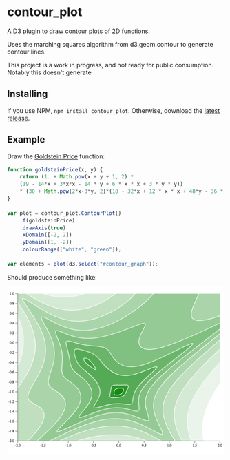 # contour_plot

A D3 plugin to draw contour plots of 2D functions.

Uses the marching squares algorithm from d3.geom.contour to generate contour lines.

This project is a work in progress, and not ready for public consumption. Notably this doesn't
generate 

## Installing

If you use NPM, `npm install contour_plot`. Otherwise, download the [latest
release](https://github.com/benfred/contour_plot/releases/latest).

## Example

Draw the [Goldstein Price](https://en.wikipedia.org/wiki/File:Goldstein_Price_function.pdf) function:

```javascript
function goldsteinPrice(x, y) {
    return (1. + Math.pow(x + y + 1, 2) *
    (19 - 14*x + 3*x*x - 14 * y + 6 * x * x + 3 * y * y))
    * (30 + Math.pow(2*x-3*y, 2)*(18 - 32*x + 12 * x * x + 48*y - 36 * x * y + 27 * y* y));
}

var plot = contour_plot.ContourPlot()
    .f(goldsteinPrice)
    .drawAxis(true)
    .xDomain([-2, 2])
    .yDomain([1, -2])
    .colourRange(["white", "green"]);

var elements = plot(d3.select("#contour_graph"));
```

Should produce something like:

![Example](https://github.com/benfred/contour_plot/raw/master/image.png)

